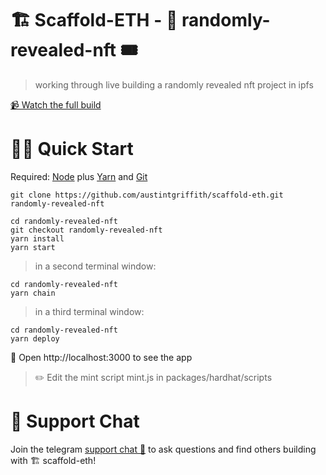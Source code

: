 # 🏗 Scaffold-ETH - 🎲 randomly-revealed-nft 🎟

> working through live building a randomly revealed nft project in ipfs 

[📹 Watch the full build](https://youtu.be/lpMGr6vNg18)

# 🏃‍♀️ Quick Start
Required: [Node](https://nodejs.org/dist/latest-v12.x/) plus [Yarn](https://classic.yarnpkg.com/en/docs/install/#mac-stable) and [Git](https://git-scm.com/downloads)

```
git clone https://github.com/austintgriffith/scaffold-eth.git randomly-revealed-nft
```
```
cd randomly-revealed-nft
git checkout randomly-revealed-nft
yarn install
yarn start
```

> in a second terminal window:

```
cd randomly-revealed-nft
yarn chain
```

> in a third terminal window:

```
cd randomly-revealed-nft
yarn deploy
```

📱 Open http://localhost:3000 to see the app

> ✏️ Edit the mint script mint.js in packages/hardhat/scripts

# 💬 Support Chat

Join the telegram [support chat 💬](https://t.me/joinchat/KByvmRe5wkR-8F_zz6AjpA) to ask questions and find others building with 🏗 scaffold-eth!

